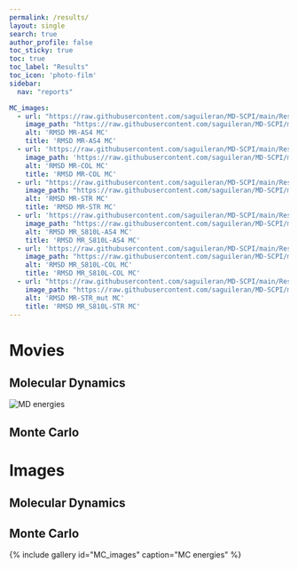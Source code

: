 ```yaml
---
permalink: /results/
layout: single
search: true
author_profile: false
toc_sticky: true
toc: true
toc_label: "Results"
toc_icon: 'photo-film'
sidebar:
  nav: "reports"

MC_images:
  - url: "https://raw.githubusercontent.com/saguileran/MD-SCPI/main/Results/MC_RMSD_MR-AS4.png"
    image_path: "https://raw.githubusercontent.com/saguileran/MD-SCPI/main/Results/MC_RMSD_MR-AS4.png"
    alt: 'RMSD MR-AS4 MC'
    title: 'RMSD MR-AS4 MC'
  - url: 'https://raw.githubusercontent.com/saguileran/MD-SCPI/main/Results/MC_RMSD_MR-COL.png'
    image_path: 'https://raw.githubusercontent.com/saguileran/MD-SCPI/main/Results/MC_RMSD_MR-COL.png'
    alt: 'RMSD MR-COL MC'
    title: 'RMSD MR-COL MC'
  - url: "https://raw.githubusercontent.com/saguileran/MD-SCPI/main/Results/MC_RMSD_MR-STR.png"
    image_path: "https://raw.githubusercontent.com/saguileran/MD-SCPI/main/Results/MC_RMSD_MR-STR.png"
    alt: 'RMSD MR-STR MC'
    title: 'RMSD MR-STR MC'
  - url: 'https://raw.githubusercontent.com/saguileran/MD-SCPI/main/Results/MC_RMSD_MR-AS4_mut.png'
    image_path: "https://raw.githubusercontent.com/saguileran/MD-SCPI/main/Results/MC_RMSD_MR-AS4_mut.png"
    alt: 'RMSD MR_S810L-AS4 MC'
    title: 'RMSD MR_S810L-AS4 MC'
  - url: 'https://raw.githubusercontent.com/saguileran/MD-SCPI/main/Results/MC_RMSD_MR-COL_mut.png'
    image_path: "https://raw.githubusercontent.com/saguileran/MD-SCPI/main/Results/MC_RMSD_MR-COL_mut.png"
    alt: 'RMSD MR_S810L-COL MC'
    title: 'RMSD MR_S810L-COL MC'
  - url: "https://raw.githubusercontent.com/saguileran/MD-SCPI/main/Results/MC_RMSD_MR-STR_mut.png"
    image_path: "https://raw.githubusercontent.com/saguileran/MD-SCPI/main/Results/MC_RMSD_MR-STR_mut.png"
    alt: 'RMSD MR-STR_mut MC'
    title: 'RMSD MR_S810L-STR MC'
---
```


# Movies

## Molecular Dynamics

<img src='https://raw.githubusercontent.com/saguileran/MD-SCPI/main/Results/Energies.png' alt="MD energies">

## Monte Carlo 


# Images

## Molecular Dynamics

## Monte Carlo 

{% include gallery id="MC_images" caption="MC energies" %}
